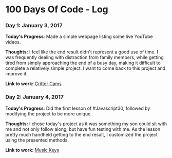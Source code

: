 # 100 Days Of Code - Log

### Day 1: January 3, 2017

**Today's Progress**: Made a simple webpage listing some live YouTube videos.

**Thoughts:** I feel like the end result didn't represent a good use of time. I was frequently dealing with distraction from family members, while getting tired from simply approaching the end of a busy day, making it difficult to complete a relatively simple project. I want to come back to this project and improve it.

**Link to work:** [Critter Cams](https://sgrayme.github.io/crittercams/)

### Day 2: January 4, 2017

**Today's Progress**: Did the first lesson of #Javascript30, followed by modifying the project to be more unique.

**Thoughts:** I chose today's project as it was something my son could sit with me and not only follow along, but have fun testing with me. As the lesson pretty much handheld getting to the end result, I customized the project using the presented methods.

**Link to work:** [Music Keys](https://js30.sgray.me/music-keys/)
